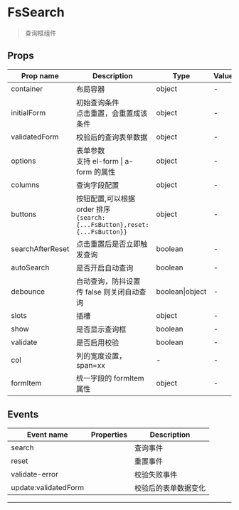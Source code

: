 # FsSearch

> 查询框组件

## Props

| Prop name        | Description                                                                   | Type            | Values | Default   |
| ---------------- | ----------------------------------------------------------------------------- | --------------- | ------ | --------- |
| container        | 布局容器                                                                      | object          | -      |           |
| initialForm      | 初始查询条件<br/>点击重置，会重置成该条件                                     | object          | -      |           |
| validatedForm    | 校验后的查询表单数据                                                          | object          | -      |           |
| options          | 表单参数<br/>支持 el-form \| a-form 的属性                                    | object          | -      |           |
| columns          | 查询字段配置                                                                  | object          | -      |           |
| buttons          | 按钮配置,可以根据 order 排序<br/>`{search:{...FsButton},reset:{...FsButton}}` | object          | -      |           |
| searchAfterReset | 点击重置后是否立即触发查询                                                    | boolean         | -      | true      |
| autoSearch       | 是否开启自动查询                                                              | boolean         | -      | true      |
| debounce         | 自动查询，防抖设置<br/>传 false 则关闭自动查询                                | boolean\|object | -      | undefined |
| slots            | 插槽                                                                          | object          | -      | {}        |
| show             | 是否显示查询框                                                                | boolean         | -      | true      |
| validate         | 是否启用校验                                                                  | boolean         | -      | false     |
| col              | 列的宽度设置，span=xx                                                         | -               | -      |           |
| formItem         | 统一字段的 formItem 属性                                                      | object          | -      | undefined |

## Events

| Event name           | Properties | Description          |
| -------------------- | ---------- | -------------------- |
| search               |            | 查询事件             |
| reset                |            | 重置事件             |
| validate-error       |            | 校验失败事件         |
| update:validatedForm |            | 校验后的表单数据变化 |

---
